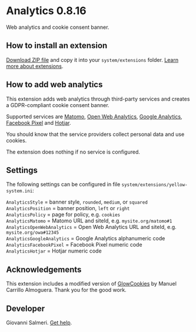 Analytics 0.8.16
=================
Web analytics and cookie consent banner.

<p align="SCREENSHOT.png?raw=true" alt="Screenshot"></p>

## How to install an extension

[Download ZIP file](https://github.com/GiovanniSalmeri/yellow-analytics/archive/refs/heads/main.zip) and copy it into your `system/extensions` folder. [Learn more about extensions](https://github.com/annaesvensson/yellow-update).

## How to add web analytics

This extension adds web analytics through third-party services and creates a GDPR-compliant cookie consent banner.

Supported services are [Matomo](https://matomo.org/docs/installation/), [Open Web Analytics](https://github.com/Open-Web-Analytics/Open-Web-Analytics/wiki/), 
[Google Analytics](https://marketingplatform.google.com/about/analytics/), [Facebook Pixel](https://developers.facebook.com/docs/facebook-pixel/implementation) and [Hotjar](https://www.hotjar.com/).

You should know that the service providers collect personal data and use cookies.

The extension does nothing if no service is configured.

## Settings

The following settings can be configured in file `system/extensions/yellow-system.ini`:

`AnalyticsStyle` = banner style, `rounded`, `medium`, or `squared`  
`AnalyticsPosition` = banner position, `left` or `right`  
`AnalyticsPolicy` = page for policy, e.g. `cookies`  
`AnalyticsMatomo` = Matomo URL and siteId, e.g. `mysite.org/matomo#1`  
`AnalyticsOpenWebAnalytics` = Open Web Analytics URL and siteId, e.g. `mysite.org/owa#12345`  
`AnalyticsGoogleAnalytics` = Google Analytics alphanumeric code  
`AnalyticsFacebookPixel` = Facebook Pixel numeric code  
`AnalyticsHotjar` = Hotjar numeric code  

## Acknowledgements

This extension includes a modified version of [GlowCookies](https://manucaralmo.github.io/glow-cookies-web/) by Manuel Carrillo Almoguera. Thank you for the good work.

## Developer

Giovanni Salmeri. [Get help](https://datenstrom.se/yellow/help/).

